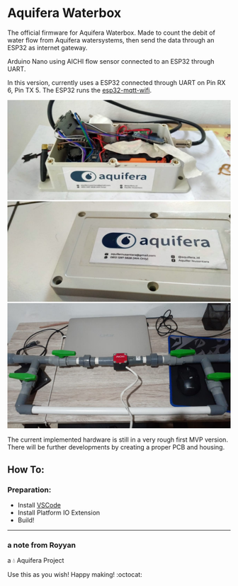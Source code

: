 # Aquifera Waterbox

The official firmware for Aquifera Waterbox. Made to count the debit of water flow from Aquifera watersystems, then send the data through an ESP32 as internet gateway.

Arduino Nano using AICHI flow sensor connected to an ESP32 through UART.

In this version, currently uses a ESP32 connected through UART on Pin RX 6, Pin TX 5. The ESP32 runs the [esp32-mqtt-wifi](https://github.com/royyandzakiy/esp32-mqtt-wifi).

![](docs/waterbox-1.jpeg)
![](docs/waterbox-2.jpeg)
![](docs/waterbox-3.jpeg)

The current implemented hardware is still in a very rough first MVP version. There will be further developments by creating a proper PCB and housing.

## How To:
### Preparation:

- Install [VSCode](https://www.arduino.cc/en/main/software)
- Install Platform IO Extension
- Build!

---

### a note from Royyan

a :droplet: Aquifera Project

Use this as you wish! Happy making! :octocat: